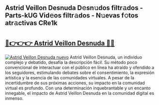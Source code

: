 ## Astrid Veillon Desnuda D𝚎sn𝚞dos filtr𝚊dos - Parts-kUG Vid𝚎os filtr𝚊dos - N𝚞evas f𝚘tos atr𝚊ctivas CRe1k

# <h2><a href="http://mb97y8.tromn.icu/?c=Astrid+Veillon+Desnuda">🔗👉👉👉 Astrid Veillon Desnuda 🔗🔗</a></h2>

[![Astrid Veillon Desnuda nuevo](https://i.imgur.com/pEAQMta.gif)](http://mb97y8.tromn.icu/?c=Astrid+Veillon+Desnuda)
Astrid Veillon Desnuda, un individuo complejo y debatido, desafía la descripción fácil. Su método poco convencional de interactuar con el público en línea ha atraído y ofendido a los seguidores, estimulando debates sobre el consentimiento, la expresión artística y la esencia de las comunidades virtuales. A pesar de la incertidumbre de sus próximas acciones, su impacto en la comunidad virtual es profundo. Con una determinación inquebrantable y un encanto innegable, el impacto de Astrid Veillon Desnuda en la comunidad digital es inmenso.
